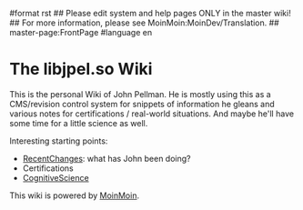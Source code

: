 \#format rst \#\# Please edit system and help pages ONLY in the master wiki! \#\# For more information, please see MoinMoin:MoinDev/Translation. \#\# master-page:FrontPage \#language en

The libjpel.so Wiki
===================

This is the personal Wiki of John Pellman. He is mostly using this as a CMS/revision control system for snippets of information he gleans and various notes for certifications / real-world situations. And maybe he'll have some time for a little science as well.

Interesting starting points:

-   [RecentChanges](../RecentChanges): what has John been doing?
-   Certifications
-   [CognitiveScience](../CognitiveScience)

This wiki is powered by [MoinMoin](http://moinmo.in/).
